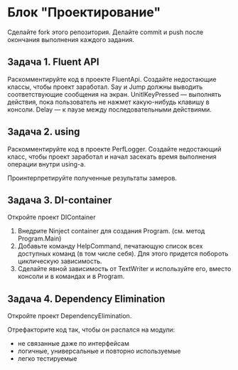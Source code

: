 # Блок "Проектирование"

Сделайте fork этого репозитория.
Делайте commit и push после окончания выполнения каждого задания.

## Задача 1. Fluent API

Раскомментируйте код в проекте FluentApi. Создайте недостающие классы, чтобы проект заработал.
Say и Jump должны выводить соответствующие сообщения на экран.
UnitlKeyPressed — выполнять действия, пока пользователь не нажмет какую-нибудь клавишу в консоли.
Delay — к паузе между последовательными действиями.

## Задача 2. using

Раскомментируйте код в проекте PerfLogger. 
Создайте недостающий класс, чтобы проект заработал и начал засекать время выполнения операции внутри using-а.

Проинтерпретируйте полученные результаты замеров.

## Задача 3. DI-сontainer

Откройте проект DIContainer

1. Внедрите Ninject container для создания Program. (см. метод Program.Main)
2. Добавьте команду HelpCommand, печатающую список всех доступных команд (в том числе себя). Для этого придется побороть циклическую зависимость.
3. Сделайте явной зависимость от TextWriter и используйте его, вместо консоли и в командах и в Program.

## Задача 4. Dependency Elimination

Откройте проект DependencyElimination.

Отрефакторите код так, чтобы он распался на модули:

* не связанные даже по интерфейсам
* логичные, универсальные и повторно используемые
* легко тестируемые
